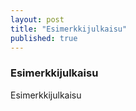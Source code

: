 ```yaml
---
layout: post
title: "Esimerkkijulkaisu"
published: true
---
```


### Esimerkkijulkaisu

Esimerkkijulkaisu
